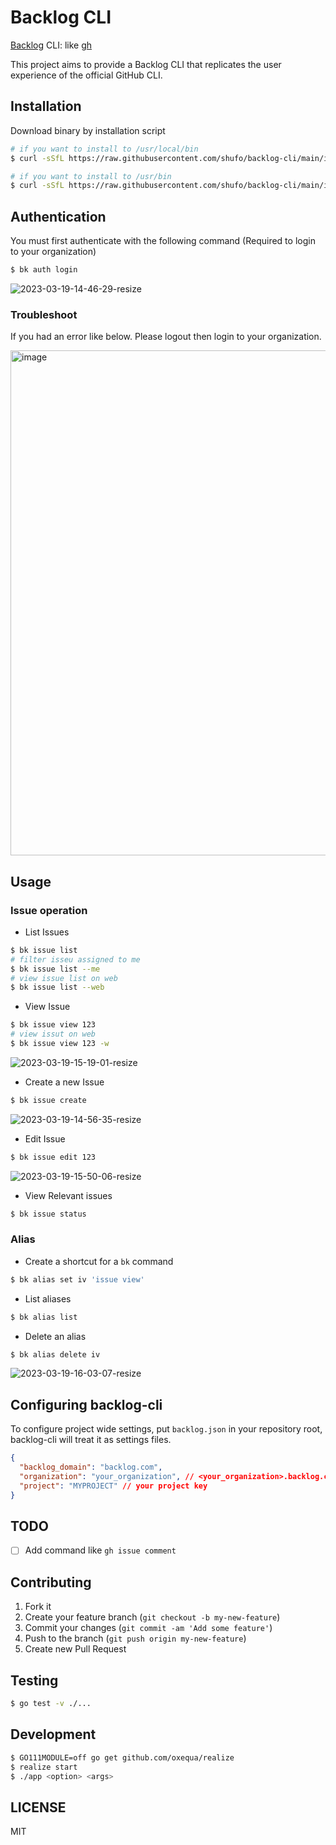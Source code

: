 # Backlog CLI

[Backlog](https://backlog.com/) CLI: like [gh](https://cli.github.com/)

This project aims to provide a Backlog CLI that replicates the user experience of the official GitHub CLI.

## Installation

Download binary by installation script

```bash
# if you want to install to /usr/local/bin
$ curl -sSfL https://raw.githubusercontent.com/shufo/backlog-cli/main/install.sh  | sudo sh -s - -b /usr/local/bin

# if you want to install to /usr/bin
$ curl -sSfL https://raw.githubusercontent.com/shufo/backlog-cli/main/install.sh  | sudo sh -s - -b /usr/bin
```

## Authentication

You must first authenticate with the following command (Required to login to your organization)

```bash
$ bk auth login
```

![2023-03-19-14-46-29-resize](https://user-images.githubusercontent.com/1641039/226156355-46404529-a869-45b6-9d90-fef45c8ab699.gif)

### Troubleshoot

If you had an error like below. Please logout then login to your organization.

<img width="808" alt="image" src="https://user-images.githubusercontent.com/1641039/226149627-fa45605a-3698-40e3-a0c7-f9844221398a.png">

## Usage

### Issue operation

- List Issues

```bash
$ bk issue list
# filter isseu assigned to me
$ bk issue list --me
# view issue list on web
$ bk issue list --web
```

- View Issue

```bash
$ bk issue view 123
# view issut on web
$ bk issue view 123 -w
```

![2023-03-19-15-19-01-resize](https://user-images.githubusercontent.com/1641039/226157765-ffdb7490-7674-4031-a92b-5376236d3e4f.gif)

- Create a new Issue

```bash
$ bk issue create
```

![2023-03-19-14-56-35-resize](https://user-images.githubusercontent.com/1641039/226156978-4658223d-d172-4522-a7b4-9ea04adf8f05.gif)

- Edit Issue

```bash
$ bk issue edit 123
```

![2023-03-19-15-50-06-resize](https://user-images.githubusercontent.com/1641039/226159273-810e430a-2d0a-40ce-b578-57bb5dc34a8f.gif)

- View Relevant issues

```bash
$ bk issue status
```

### Alias

- Create a shortcut for a `bk` command

```bash
$ bk alias set iv 'issue view'
```

- List aliases

```bash
$ bk alias list
```

- Delete an alias

```bash
$ bk alias delete iv
```

![2023-03-19-16-03-07-resize](https://user-images.githubusercontent.com/1641039/226159757-6441d5b8-b70f-4371-9ae8-2eabe8db0993.gif)

## Configuring backlog-cli

To configure project wide settings, put `backlog.json` in your repository root, backlog-cli will treat it as settings files.

```json
{
  "backlog_domain": "backlog.com",
  "organization": "your_organization", // <your_organization>.backlog.com
  "project": "MYPROJECT" // your project key
}
```

## TODO

- [ ] Add command like `gh issue comment`

## Contributing

1.  Fork it
2.  Create your feature branch (`git checkout -b my-new-feature`)
3.  Commit your changes (`git commit -am 'Add some feature'`)
4.  Push to the branch (`git push origin my-new-feature`)
5.  Create new Pull Request

## Testing

```bash
$ go test -v ./...
```

## Development

```bash
$ GO111MODULE=off go get github.com/oxequa/realize
$ realize start
$ ./app <option> <args>
```

## LICENSE

MIT
